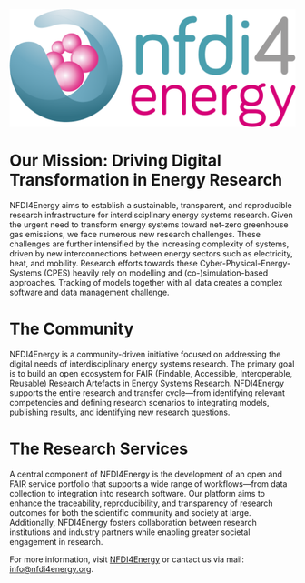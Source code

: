 <!-- ![NFDI4Energy Logo](https://github.com/NFDI4Energy/.github/blob/main/nfdi4energy_logo_cut.png) -->

  <img src="https://github.com/NFDI4Energy/.github/blob/main/nfdi4energy_logo_cut.png" alt="GitHub Logo" width="600" />


# Our Mission: Driving Digital Transformation in Energy Research
NFDI4Energy aims to establish a sustainable, transparent, and reproducible research infrastructure for interdisciplinary energy systems research. Given the urgent need to transform energy systems toward net-zero greenhouse gas emissions, we face numerous new research challenges. These challenges are further intensified by the increasing complexity of systems, driven by new interconnections between energy sectors such as electricity, heat, and mobility. Research efforts towards these Cyber-Physical-Energy-Systems (CPES) heavily rely on modelling and (co-)simulation-based approaches. Tracking of models together with all data creates a complex software and data management challenge.

# The Community
NFDI4Energy is a community-driven initiative focused on addressing the digital needs of interdisciplinary energy systems research. The primary goal is to build an open ecosystem for FAIR (Findable, Accessible, Interoperable, Reusable) Research Artefacts in Energy Systems Research. NFDI4Energy supports the entire research and transfer cycle—from identifying relevant competencies and defining research scenarios to integrating models, publishing results, and identifying new research questions.

# The Research Services
A central component of NFDI4Energy is the development of an open and FAIR service portfolio that supports a wide range of workflows—from data collection to integration into research software. Our platform aims to enhance the traceability, reproducibility, and transparency of research outcomes for both the scientific community and society at large. Additionally, NFDI4Energy fosters collaboration between research institutions and industry partners while enabling greater societal engagement in research.

For more information, visit [NFDI4Energy](NFDI4Energy) or cantact us via mail: info@nfdi4energy.org.
